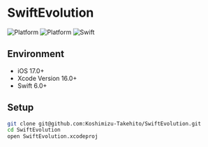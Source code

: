 # SwiftEvolution

![Platform](https://img.shields.io/badge/platform-iOS-blue.svg)
![Platform](https://img.shields.io/badge/platform-macOS-blue.svg)
![Swift](https://img.shields.io/badge/swift-6.0-orange.svg)

## Environment

- iOS 17.0+
- Xcode Version 16.0+
- Swift 6.0+

## Setup

```bash
git clone git@github.com:Koshimizu-Takehito/SwiftEvolution.git
cd SwiftEvolution
open SwiftEvolution.xcodeproj
```

